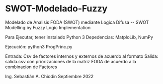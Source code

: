 # SWOT-Modelado-Fuzzy
Modelado de Analisis FODA (SWOT) mediante Logica Difusa -- SWOT Modelling by Fuzzy Logic Implementation

Para Ejecutar, tener instalado Python 3
Depedencias: MatploLib, NumPy

Ejecución:
python3 ProgPrinc.py 

Entrada: Csv de factores internos y externos de acuerdo al formato
Salida: salida.csv con priorizaciones de la matriz FODA de acuerdo a la combinacion de Factores

Ing. Sebastián A. Chiodin
Septiembre 2022
